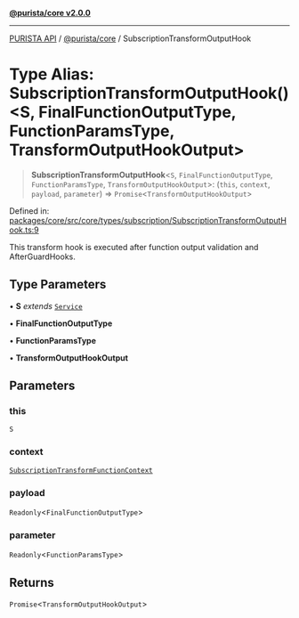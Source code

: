 [**@purista/core v2.0.0**](../README.md)

***

[PURISTA API](../../../packages.md) / [@purista/core](../README.md) / SubscriptionTransformOutputHook

# Type Alias: SubscriptionTransformOutputHook()\<S, FinalFunctionOutputType, FunctionParamsType, TransformOutputHookOutput\>

> **SubscriptionTransformOutputHook**\<`S`, `FinalFunctionOutputType`, `FunctionParamsType`, `TransformOutputHookOutput`\>: (`this`, `context`, `payload`, `parameter`) => `Promise`\<`TransformOutputHookOutput`\>

Defined in: [packages/core/src/core/types/subscription/SubscriptionTransformOutputHook.ts:9](https://github.com/puristajs/purista/blob/master/packages/core/src/core/types/subscription/SubscriptionTransformOutputHook.ts#L9)

This transform hook is executed after function output validation and AfterGuardHooks.

## Type Parameters

• **S** *extends* [`Service`](../classes/Service.md)

• **FinalFunctionOutputType**

• **FunctionParamsType**

• **TransformOutputHookOutput**

## Parameters

### this

`S`

### context

[`SubscriptionTransformFunctionContext`](SubscriptionTransformFunctionContext.md)

### payload

`Readonly`\<`FinalFunctionOutputType`\>

### parameter

`Readonly`\<`FunctionParamsType`\>

## Returns

`Promise`\<`TransformOutputHookOutput`\>

